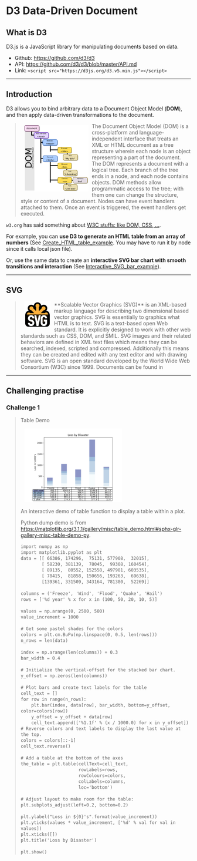 <!-- This is readme file. -->

# D3 Data-Driven Document

## What is D3

D3.js is a JavaScript library for manipulating documents based on data.

* Github: <https://github.com/d3/d3>
* API: <https://github.com/d3/d3/blob/master/API.md>
* Link: `<script src="https://d3js.org/d3.v5.min.js"></script>`  

***

## Introduction

D3 allows you to bind arbitrary data to a Document Object Model (**DOM**), and then apply data-driven transformations to the document.  

><img src="resources/1200px-DOM-model.svg.png" align="left" hspace="10" vspace="6" height="180">
> The Document Object Model (DOM) is a cross-platform and language-independent interface that treats an XML or HTML document as a tree structure wherein each node is an object representing a part of the document. The DOM represents a document with a logical tree. Each branch of the tree ends in a node, and each node contains objects. DOM methods allow programmatic access to the tree; with them one can change the structure, style or content of a document. Nodes can have event handlers attached to them. Once an event is triggered, the event handlers get executed.

`w3.org` has said something about [W3C stuffs: like DOM, CSS, ...](http://w3.org/TR/?tag=dom).

For example, you can **use D3 to generate an HTML table from an array of numbers** (See [Create_HTML_table_example](./Create_HTML_table_using_d3js_and_JSONCreate_HTML_Table/index.html). You may have to run it by node since it calls local json file).  

Or, use the same data to create an **interactive SVG bar chart with smooth transitions and interaction** (See [Interactive_SVG_bar_example](./Interactive_SVG_bar_chart/using_d3/index.html)).

***

## SVG

> <img src="resources/svg.png" align="left" hspace="10">
> **Scalable Vector Graphics (SVG)** is an XML-based markup language for describing two dimensional based  vector graphics. SVG is essentially to graphics what HTML is to text.  
> SVG is a text-based open Web standard. It is explicitly designed to work with other web standards such as CSS, DOM, and SMIL.  
> SVG images and their related behaviors are defined in XML text files which means they can be searched, indexed, scripted and compressed. Additionally this means they can be created and edited with any text editor and with drawing software.  
> SVG is an open standard developed by the World Wide Web Consortium (W3C) since 1999.  
> Documents can be found in <https://developer.mozilla.org/en-US/docs/Web/SVG>

***

## Challenging practise

### Challenge 1

> Table Demo
>
> <img src="Challenge-1/challenge_1_table_demo.png" height="200" hspace="10">
>
> An interactive demo of table function to display a table within a plot.
>
> Python dump demo is from <https://matplotlib.org/3.1.1/gallery/misc/table_demo.html#sphx-glr-gallery-misc-table-demo-py>.
>
>     import numpy as np
>     import matplotlib.pyplot as plt
>     data = [[ 66386, 174296,  75131, 577908,  32015],
>             [ 58230, 381139,  78045,  99308, 160454],
>             [ 89135,  80552, 152558, 497981, 603535],
>             [ 78415,  81858, 150656, 193263,  69638],
>             [139361, 331509, 343164, 781380,  52269]]
> 
>     columns = ('Freeze', 'Wind', 'Flood', 'Quake', 'Hail')
>     rows = ['%d year' % x for x in (100, 50, 20, 10, 5)]
> 
>     values = np.arange(0, 2500, 500)
>     value_increment = 1000
> 
>     # Get some pastel shades for the colors
>     colors = plt.cm.BuPu(np.linspace(0, 0.5, len(rows)))
>     n_rows = len(data)
> 
>     index = np.arange(len(columns)) + 0.3
>     bar_width = 0.4
> 
>     # Initialize the vertical-offset for the stacked bar chart.
>     y_offset = np.zeros(len(columns))
> 
>     # Plot bars and create text labels for the table
>     cell_text = []
>     for row in range(n_rows):
>         plt.bar(index, data[row], bar_width, bottom=y_offset, color=colors[row])
>         y_offset = y_offset + data[row]
>         cell_text.append(['%1.1f' % (x / 1000.0) for x in y_offset])
>     # Reverse colors and text labels to display the last value at the top.
>     colors = colors[::-1]
>     cell_text.reverse()
> 
>     # Add a table at the bottom of the axes
>     the_table = plt.table(cellText=cell_text,
>                           rowLabels=rows,
>                           rowColours=colors,
>                           colLabels=columns,
>                           loc='bottom')
> 
>     # Adjust layout to make room for the table:
>     plt.subplots_adjust(left=0.2, bottom=0.2)
> 
>     plt.ylabel("Loss in ${0}'s".format(value_increment))
>     plt.yticks(values * value_increment, ['%d' % val for val in values])
>     plt.xticks([])
>     plt.title('Loss by Disaster')
> 
>     plt.show()
>
